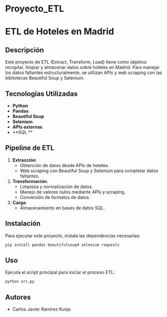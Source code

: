 # Proyecto_ETL
# ETL de Hoteles en Madrid

## Descripción

Este proyecto de ETL (Extract, Transform, Load) tiene como objetivo recopilar, limpiar y almacenar datos sobre hoteles en Madrid. Para manejar los datos faltantes estructuralmente, se utilizan APIs y web scraping con las bibliotecas Beautiful Soup y Selenium.

## Tecnologías Utilizadas

- **Python**
- **Pandas**
- **Beautiful Soup**
- **Selenium**
- **APIs externas**
- \*\*SQL \*\*

## Pipeline de ETL

1. **Extracción**:
   - Obtención de datos desde APIs de hoteles.
   - Web scraping con Beautiful Soup y Selenium para completar datos faltantes.
2. **Transformación**:
   - Limpieza y normalización de datos.
   - Manejo de valores nulos mediante APIs y scraping.
   - Conversión de formatos de datos.
3. **Carga**:
   - Almacenamiento en bases de datos SQL.

## Instalación

Para ejecutar este proyecto, instala las dependencias necesarias:

```bash
pip install pandas beautifulsoup4 selenium requests
```

## Uso

Ejecuta el script principal para iniciar el proceso ETL:

```bash
python src.py
```

## Autores

- Carlos Javier Ramírez Kunja



